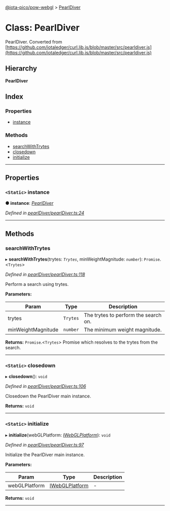 [@iota-pico/pow-webgl](../README.md) > [PearlDiver](../classes/pearldiver.md)

# Class: PearlDiver

PearlDiver. Converted from [https://github.com/iotaledger/curl.lib.js/blob/master/src/pearldiver.js](https://github.com/iotaledger/curl.lib.js/blob/master/src/pearldiver.js)

## Hierarchy

**PearlDiver**

## Index

### Properties

* [instance](pearldiver.md#instance)

### Methods

* [searchWithTrytes](pearldiver.md#searchwithtrytes)
* [closedown](pearldiver.md#closedown)
* [initialize](pearldiver.md#initialize)

---

## Properties

<a id="instance"></a>

### `<Static>` instance

**●  instance**:  *[PearlDiver](pearldiver.md)* 

*Defined in [pearlDiver/pearlDiver.ts:24](https://github.com/iota-pico/pow-webgl/blob/f1201de/src/pearlDiver/pearlDiver.ts#L24)*

___

## Methods

<a id="searchwithtrytes"></a>

###  searchWithTrytes

▸ **searchWithTrytes**(trytes: *`Trytes`*, minWeightMagnitude: *`number`*): `Promise`.<`Trytes`>

*Defined in [pearlDiver/pearlDiver.ts:118](https://github.com/iota-pico/pow-webgl/blob/f1201de/src/pearlDiver/pearlDiver.ts#L118)*

Perform a search using trytes.

**Parameters:**

| Param | Type | Description |
| ------ | ------ | ------ |
| trytes | `Trytes`   |  The trytes to perform the search on. |
| minWeightMagnitude | `number`   |  The minimum weight magnitude. |

**Returns:** `Promise`.<`Trytes`>
Promise which resolves to the trytes from the search.

___

<a id="closedown"></a>

### `<Static>` closedown

▸ **closedown**(): `void`

*Defined in [pearlDiver/pearlDiver.ts:106](https://github.com/iota-pico/pow-webgl/blob/f1201de/src/pearlDiver/pearlDiver.ts#L106)*

Closedown the PearlDiver main instance.

**Returns:** `void`

___

<a id="initialize"></a>

### `<Static>` initialize

▸ **initialize**(webGLPlatform: *[IWebGLPlatform](../interfaces/iwebglplatform.md)*): `void`

*Defined in [pearlDiver/pearlDiver.ts:97](https://github.com/iota-pico/pow-webgl/blob/f1201de/src/pearlDiver/pearlDiver.ts#L97)*

Initialize the PearlDiver main instance.

**Parameters:**

| Param | Type | Description |
| ------ | ------ | ------ |
| webGLPlatform | [IWebGLPlatform](../interfaces/iwebglplatform.md)   |  - |

**Returns:** `void`

___

